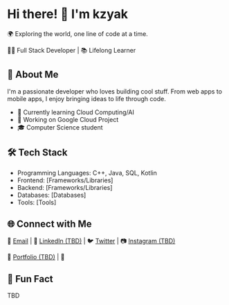 # Hi there! 👋 I'm kzyak

🌍 Exploring the world, one line of code at a time.

👩‍💻 Full Stack Developer | 📚 Lifelong Learner

## 🚀 About Me

I'm a passionate developer who loves building cool stuff. From web apps to mobile apps, I enjoy bringing ideas to life through code.

- 🌱 Currently learning Cloud Computing/AI
- 💼 Working on Google Cloud Project
- 🎓 Computer Science student

## 🛠️ Tech Stack

- Programming Languages: C++, Java, SQL, Kotlin
- Frontend: [Frameworks/Libraries]
- Backend: [Frameworks/Libraries]
- Databases: [Databases]
- Tools: [Tools]

## 🌐 Connect with Me

📧 [Email](mailto:feurize@yandex.com) | 💼 [LinkedIn (TBD)](https://example.com) | 🐦 [Twitter](https://twitter.com/kzyyak) | 📷 [Instagram (TBD)](https://example.com)

🔗 [Portfolio (TBD)](https://example.com) | 📁 

## 🌟 Fun Fact

TBD

